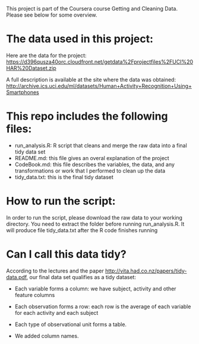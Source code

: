 This project is part of the Coursera course Getting and Cleaning Data. Please see below for some overview.

The data used in this project:
=========
Here are the data for the project: 
https://d396qusza40orc.cloudfront.net/getdata%2Fprojectfiles%2FUCI%20HAR%20Dataset.zip 

A full description is available at the site where the data was obtained: 
http://archive.ics.uci.edu/ml/datasets/Human+Activity+Recognition+Using+Smartphones 


This repo includes the following files:
=========
  - run_analysis.R: R script that cleans and merge the raw data into a final tidy data set
  - README.md: this file gives an overal explanation of the project
  - CodeBook.md: this file describes the variables, the data, and any transformations or work that I performed to clean up the data
  - tidy_data.txt: this is the final tidy dataset



How to run the script:
=========
In order to run the script, please download the raw data to your working directory. You need to extract the folder before running run_analysis.R. It will produce file tidy_data.txt after the R code finishes running


Can I call this data tidy?
=========
According to the lectures and the paper http://vita.had.co.nz/papers/tidy-data.pdf, our final data set qualifies as a tidy dataset:
  - Each variable forms a column: we have subject, activity and other feature columns

  - Each observation forms a row: each row is the average of each variable for each activity and each subject

  - Each type of observational unit forms a table.

  - We added column names.